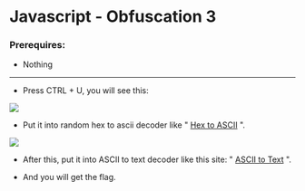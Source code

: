 # Javascript - Obfuscation 3

### Prerequires:

- Nothing

-----------------

- Press CTRL + U, you will see this:

<img src="https://cdn.discordapp.com/attachments/762428857571475467/785069701088411679/unknown.png">

- Put it into random hex to ascii decoder like " <a href="https://www.rapidtables.com/convert/number/hex-to-ascii.html" rel="nofollow">Hex to ASCII</a> ".

<img src="https://cdn.discordapp.com/attachments/762428857571475467/785071582074241034/unknown.png">

- After this, put it into ASCII to text decoder like this site: " <a href="https://convert.town/ascii-to-text" rel="nofollow">ASCII to Text</a> ".

- And you will get the flag.
